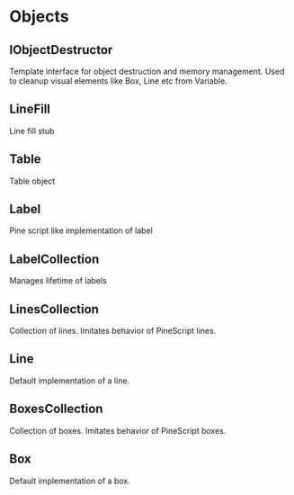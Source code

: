 # Objects

## IObjectDestructor

Template interface for object destruction and memory management. Used to cleanup visual elements like Box, Line etc from Variable.

## LineFill

Line fill stub

## Table

Table object

## Label

Pine script like implementation of label

## LabelCollection

Manages lifetime of labels

## LinesCollection

Collection of lines. Imitates behavior of PineScript lines.

## Line

Default implementation of a line.

## BoxesCollection

Collection of boxes. Imitates behavior of PineScript boxes.

## Box

Default implementation of a box.